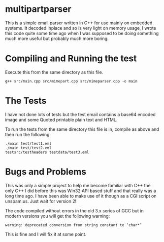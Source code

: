 # multipartparser

This is a simple email parser written in C++ for use mainly on embedded 
systems. It decoded inplace and so is very light on memory usage, I 
wrote this code quite some time ago when I was supposed to be doing 
something much more useful but probably much more boring.

# Compiling and Running the test

Execute this from the same directory as this file.

    g++ src/main.cpp src/mimepart.cpp src/mimeparser.cpp -o main

# The Tests

I have not done lots of tests but the test email contains a base64 
encoded image and some Quoted printable plain text and HTML.

To run the tests from the same directory this file is in, compile as 
above and then run the following:

    ./main test/test1.eml
    ./main test/test2.eml
    testsrc/testheaders testdata/test3.eml

# Bugs and Problems

This was only a simple project to help me become familiar with C++ 
the only C++ I did before this was Win32 API based stuff and that 
really was a long time ago. I have been able to make use of it though 
as a CGI script on unspam.us. Just wait for version 2!

The code compiled without errors in the old 3.x series of GCC but in
modern versions you will get the following warning:

    warning: deprecated conversion from string constant to ‘char*’

This is fine and I will fix it at some point.
